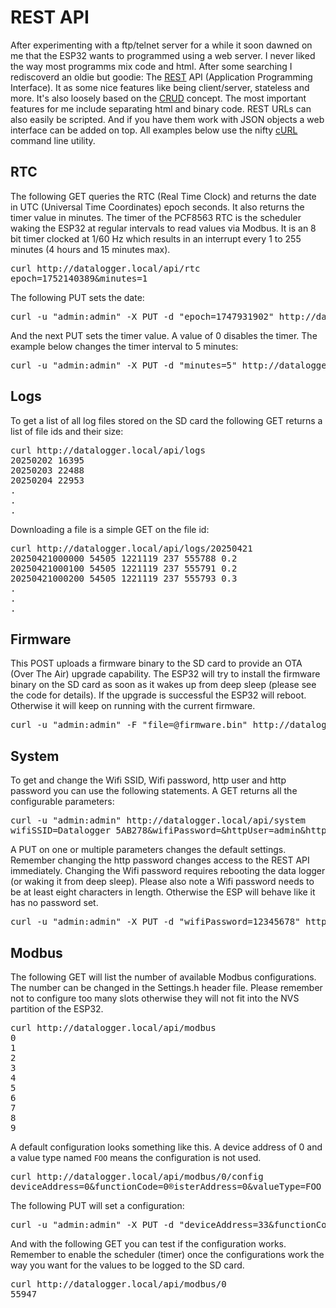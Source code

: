 # REST API

After experimenting with a ftp/telnet server for a while it soon dawned on me that the ESP32 wants to programmed using a web server. I never liked the way most programms mix code and html. After some searching I rediscoverd an oldie but goodie: The [REST](https://en.wikipedia.org/wiki/REST) API (Application Programming Interface). It as some nice features like being client/server, stateless and more. It's also loosely based on the [CRUD](https://en.wikipedia.org/wiki/Create,_read,_update_and_delete) concept. The most important features for me include separating html and binary code. REST URLs can also easily be scripted. And if you have them work with JSON objects a web interface can be added on top. All examples below use the nifty [cURL](https://curl.se/) command line utility. 

## RTC
The following GET queries the RTC (Real Time Clock) and returns the date in UTC (Universal Time Coordinates) epoch seconds. It also returns the timer value in minutes. The timer of the PCF8563 RTC is the scheduler waking the ESP32 at regular intervals to read values via Modbus. It is an 8 bit timer clocked at 1/60 Hz which results in an interrupt every 1 to 255 minutes (4 hours and 15 minutes max).
<pre>
curl http://datalogger.local/api/rtc
epoch=1752140389&minutes=1
</pre>

The following PUT sets the date:
<pre>
curl -u "admin:admin" -X PUT -d "epoch=1747931902" http://datalogger.local/api/rtc
</pre>

And the next PUT sets the timer value. A value of 0 disables the timer. The example below changes the timer interval to 5 minutes:
<pre>
curl -u "admin:admin" -X PUT -d "minutes=5" http://datalogger.local/api/rtc
</pre>

## Logs
To get a list of all log files stored on the SD card the following GET returns a list of file ids and their size:
<pre>
curl http://datalogger.local/api/logs
20250202 16395
20250203 22488
20250204 22953
.
.
.
</pre>

Downloading a file is a simple GET on the file id:
<pre>
curl http://datalogger.local/api/logs/20250421
20250421000000 54505 1221119 237 555788 0.2
20250421000100 54505 1221119 237 555791 0.2
20250421000200 54505 1221119 237 555793 0.3
.
.
.
</pre>

## Firmware
This POST uploads a firmware binary to the SD card to provide an OTA (Over The Air) upgrade capability. The ESP32 will try to install the firmware binary on the SD card as soon as it wakes up from deep sleep (please see the code for details). If the upgrade is successful the ESP32 will reboot. Otherwise it will keep on running with the current firmware.
<pre>
curl -u "admin:admin" -F "file=@firmware.bin" http://datalogger.local/api/firmware/upload
</pre>

## System

To get and change the Wifi SSID, Wifi password, http user and http password you can use the following statements. A GET returns all the configurable parameters:

<pre>
curl -u "admin:admin" http://datalogger.local/api/system
wifiSSID=Datalogger_5AB278&wifiPassword=&httpUser=admin&httpPassword=admin
</pre>

A PUT on one or multiple parameters changes the default settings. Remember changing the http password changes access to the REST API immediately. Changing the Wifi password requires rebooting the data logger (or waking it from deep sleep). Please also note a Wifi password needs to be at least eight characters in length. Otherwise the ESP will behave like it has no password set.

<pre>
curl -u "admin:admin" -X PUT -d "wifiPassword=12345678" http://datalogger.local/api/system
</pre>

## Modbus

The following GET will list the number of available Modbus configurations. The number can be changed in the Settings.h header file. Please remember not to configure too many slots otherwise they will not fit into the NVS partition of the ESP32.

<pre>
curl http://datalogger.local/api/modbus
0
1
2
3
4
5
6
7
8
9
</pre>

A default configuration looks something like this. A device address of 0 and a value type named `FOO` means the configuration is not used.

<pre>
curl http://datalogger.local/api/modbus/0/config
deviceAddress=0&functionCode=0&registerAddress=0&valueType=FOO
</pre>

The following PUT will set a configuration:

<pre>
curl -u "admin:admin" -X PUT -d "deviceAddress=33&functionCode=4&registerAddress=462&valueType=T3" http://datalogger.local/api/modbus/0/config
</pre>

And with the following GET you can test if the configuration works. Remember to enable the scheduler (timer) once the configurations work the way you want for the values to be logged to the SD card.

<pre>
curl http://datalogger.local/api/modbus/0
55947
</pre>